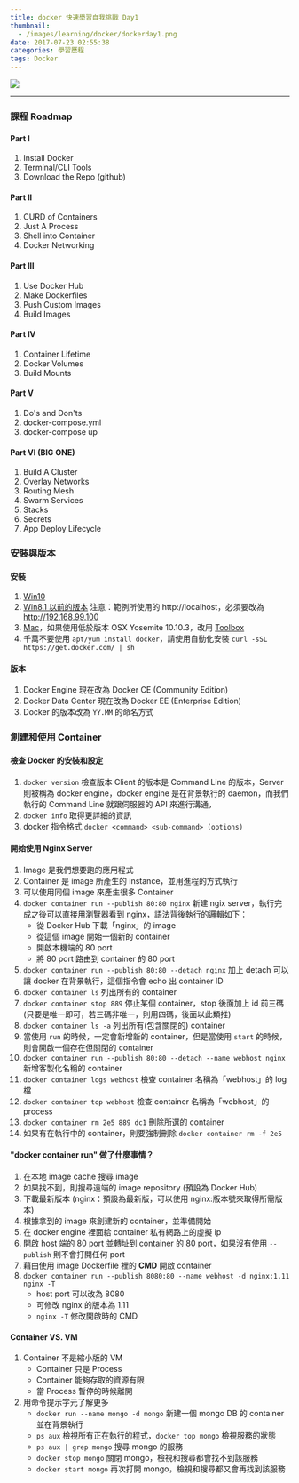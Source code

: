 ```yaml
---
title: docker 快速學習自我挑戰 Day1
thumbnail:
  - /images/learning/docker/dockerday1.png
date: 2017-07-23 02:55:38
categories: 學習歷程
tags: Docker
---
```

<img src="/images/learning/docker/dockerday1.png">

***
### 課程 Roadmap
#### Part I
1. Install Docker
2. Terminal/CLI Tools
3. Download the Repo (github)
#### Part II
1. CURD of Containers
2. Just A Process
3. Shell into Container
4. Docker Networking
#### Part III
1. Use Docker Hub
2. Make Dockerfiles
3. Push Custom Images
4. Build Images
#### Part IV
1. Container Lifetime
2. Docker Volumes
3. Build Mounts
#### Part V
1. Do's and Don'ts
2. docker-compose.yml
3. docker-compose up
#### Part VI (BIG ONE)
1. Build A Cluster
2. Overlay Networks
3. Routing Mesh
4. Swarm Services
5. Stacks
6. Secrets
7. App Deploy Lifecycle
### 安裝與版本
#### 安裝
1. [Win10](https://www.docker.com/docker-windows)
2. [Win8.1 以前的版本](https://www.docker.com/products/docker-toolbox) 
注意：範例所使用的 http://localhost，必須要改為 http://192.168.99.100
3. [Mac](https://www.docker.com/docker-mac)，如果使用低於版本 OSX Yosemite 10.10.3，改用 [Toolbox](https://www.docker.com/products/docker-toolbox)
4. 千萬不要使用 `apt/yum install docker`，請使用自動化安裝 `curl -sSL https://get.docker.com/ | sh`
#### 版本
1. Docker Engine 現在改為 Docker CE (Community Edition)
2. Docker Data Center 現在改為 Docker EE (Enterprise Edition)
3. Docker 的版本改為 `YY.MM` 的命名方式
### 創建和使用 Container
#### 檢查 Docker 的安裝和設定
1. `docker version` 檢查版本
Client 的版本是 Command Line 的版本，Server 則被稱為 docker engine，docker engine 是在背景執行的 daemon，而我們執行的 Command Line 就跟伺服器的 API 來進行溝通，
2. `docker info` 取得更詳細的資訊
3. docker 指令格式 `docker <command> <sub-command> (options)`
#### 開始使用 Nginx Server
1. Image 是我們想要跑的應用程式
2. Container 是 image 所產生的 instance，並用進程的方式執行
3. 可以使用同個 image 來產生很多 Container
4. `docker container run --publish 80:80 nginx` 新建 ngix server，執行完成之後可以直接用瀏覽器看到 nginx，語法背後執行的邏輯如下：
    - 從 Docker Hub 下載「nginx」的 image
    - 從這個 image 開始一個新的 container
    - 開啟本機端的 80 port
    - 將 80 port 路由到 container 的 80 port
5. `docker container run --publish 80:80 --detach nginx` 加上 detach 可以讓 docker 在背景執行，這個指令會 echo 出 container ID
6. `docker container ls` 列出所有的 container
7. `docker container stop 889` 停止某個 container，stop 後面加上 id 前三碼 (只要是唯一即可，若三碼非唯一，則用四碼，後面以此類推)
8. `docker container ls -a` 列出所有(包含關閉的) container
9. 當使用 `run` 的時候，一定會新增新的 container，但是當使用 `start` 的時候，則會開啟一個存在但關閉的 container
10. `docker container run --publish 80:80 --detach --name webhost nginx` 新增客製化名稱的 container
11. `docker container logs webhost` 檢查 container 名稱為「webhost」的 log 檔
12. `docker container top webhost` 檢查 container 名稱為「webhost」的 process
13. `docker container rm 2e5 889 dc1` 刪除所選的 container
14. 如果有在執行中的 container，則要強制刪除 `docker container rm -f 2e5`
#### "docker container run" 做了什麼事情？
1. 在本地 image cache 搜尋 image
2. 如果找不到，則搜尋遠端的 image repository (預設為 Docker Hub)
3. 下載最新版本 (nginx：預設為最新版，可以使用 nginx:版本號來取得所需版本)
4. 根據拿到的 image 來創建新的 container，並準備開始
5. 在 docker engine 裡面給 container 私有網路上的虛擬 ip
6. 開啟 host 端的 80 port 並轉址到 container 的 80 port，如果沒有使用 `--publish` 則不會打開任何 port
7. 藉由使用 image Dockerfile 裡的 **CMD** 開啟 container
8. `docker container run --publish 8080:80 --name webhost -d nginx:1.11 nginx -T`
    - host port 可以改為 8080
    - 可修改 nginx 的版本為 1.11  
    - `nginx -T` 修改開啟時的 CMD
#### Container VS. VM
1. Container 不是縮小版的 VM
    - Container 只是 Process
    - Container 能夠存取的資源有限
    - 當 Process 暫停的時候離開
2. 用命令提示字元了解更多
    - `docker run --name mongo -d mongo` 新建一個 mongo DB 的 container 並在背景執行
    - `ps aux` 檢視所有正在執行的程式，`docker top mongo` 檢視服務的狀態
    - `ps aux | grep mongo` 搜尋 mongo 的服務
    - `docker stop mongo` 關閉 mongo，檢視和搜尋都會找不到該服務
    - `docker start mongo` 再次打開 mongo，檢視和搜尋都又會再找到該服務